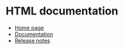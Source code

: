 # HTML documentation

* [Home page](http://htmlpreview.github.com/?https://github.com/epics-modules/ipUnidig/blob/master/documentation/ip330.html)
* [Documentation](http://htmlpreview.github.com/?https://github.com/epics-modules/ipUnidig/blob/master/documentation/ip330Doc.html)
* [Release notes](http://htmlpreview.github.com/?https://github.com/epics-modules/ipUnidig/blob/master/documentation/ip330ReleaseNotes.html)
